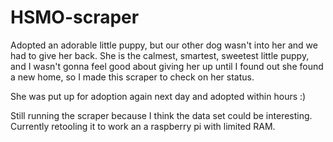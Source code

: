 # HSMO-scraper
 Adopted an adorable little puppy, but our other dog wasn't into her and we had to give her back.  She is the calmest, smartest, sweetest little puppy, and I wasn't gonna feel good about giving her up until I found out she found a new home, so I made this scraper to check on her status.
 
 She was put up for adoption again next day and adopted within hours :)
 
 Still running the scraper because I think the data set could be interesting. Currently retooling it to work an a raspberry pi with limited RAM.
